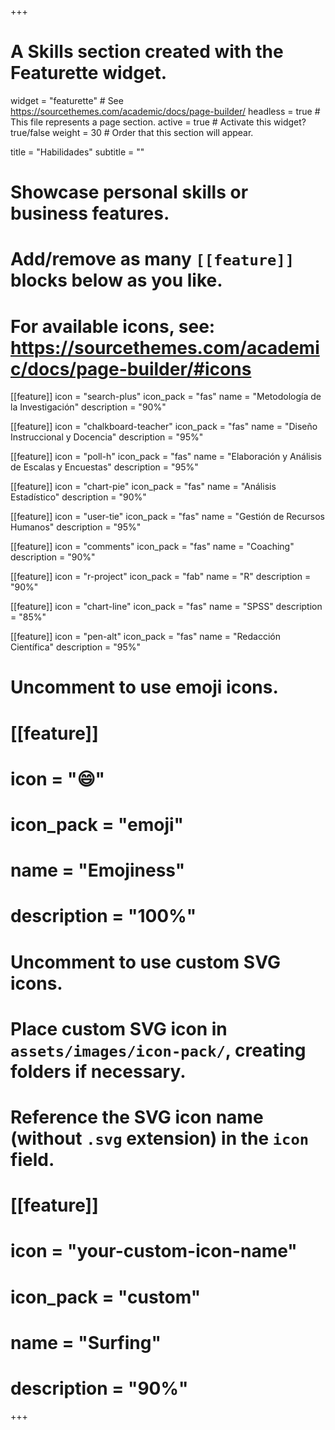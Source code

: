 +++
# A Skills section created with the Featurette widget.
widget = "featurette"  # See https://sourcethemes.com/academic/docs/page-builder/
headless = true  # This file represents a page section.
active = true  # Activate this widget? true/false
weight = 30  # Order that this section will appear.

title = "Habilidades"
subtitle = ""

# Showcase personal skills or business features.
# 
# Add/remove as many `[[feature]]` blocks below as you like.
# 
# For available icons, see: https://sourcethemes.com/academic/docs/page-builder/#icons

[[feature]]
  icon = "search-plus"
  icon_pack = "fas"
  name = "Metodología de la Investigación"
  description = "90%"
  
[[feature]]
  icon = "chalkboard-teacher"
  icon_pack = "fas"
  name = "Diseño Instruccional y Docencia"
  description = "95%"
  
[[feature]]
  icon = "poll-h"
  icon_pack = "fas"
  name = "Elaboración y Análisis de Escalas y Encuestas"
  description = "95%"  

[[feature]]
  icon = "chart-pie"
  icon_pack = "fas"
  name = "Análisis Estadístico"
  description = "90%" 

[[feature]]
  icon = "user-tie"
  icon_pack = "fas"
  name = "Gestión de Recursos Humanos"
  description = "95%"  
  
[[feature]]
  icon = "comments"
  icon_pack = "fas"
  name = "Coaching"
  description = "90%"

[[feature]]
  icon = "r-project"
  icon_pack = "fab"
  name = "R"
  description = "90%"
  
[[feature]]
  icon = "chart-line"
  icon_pack = "fas"
  name = "SPSS"
  description = "85%"  
  
[[feature]]
  icon = "pen-alt"
  icon_pack = "fas"
  name = "Redacción Científica"
  description = "95%"  

# Uncomment to use emoji icons.
# [[feature]]
#  icon = ":smile:"
#  icon_pack = "emoji"
#  name = "Emojiness"
#  description = "100%"  

# Uncomment to use custom SVG icons.
# Place custom SVG icon in `assets/images/icon-pack/`, creating folders if necessary.
# Reference the SVG icon name (without `.svg` extension) in the `icon` field.
# [[feature]]
#  icon = "your-custom-icon-name"
#  icon_pack = "custom"
#  name = "Surfing"
#  description = "90%"

+++
